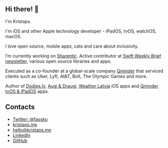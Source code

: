## Hi there! 👋

I'm Kristaps.

I'm iOS and other Apple technology developer - iPadOS, tvOS, watchOS, macOS.

I love open source, mobile apps, cats and care about inclusivity.

I’m currently working on [Sharentic](https://www.sharentic.com/). Active contributor at [Swift Weekly Brief newsletter](https://swiftweekly.github.io/), various open source libraries and apps.

Executed as a co-founder at a global-scale company [Qminder](https://www.qminder.com/) that serviced clients such as Uber, Lyft, At&T, Bolt, The Olympic Games and more.

Author of [Dodies.lv](https://apps.apple.com/lv/app/dodies-lv/id1080800199), [Augi & Draugi](https://apps.apple.com/lv/app/augi-draugi/id1475145259), [Weather Latvia](https://apps.apple.com/lv/app/weather-latvia/id1350252673) iOS apps and [Qminder tvOS & iPadOS](https://apps.apple.com/us/app/qminder-queue-management/id533847552) apps.

## Contacts

- [Twitter: @fassko](https://twitter.com/fassko)
- [kristaps.me](https://kristaps.me/)
- [hello@kristaps.me](mailto:hello@kristaps.me)
- [LinkedIn](https://www.linkedin.com/in/kristapsgrinbergs/)
- [GitHub](https://github.com/fassko)
